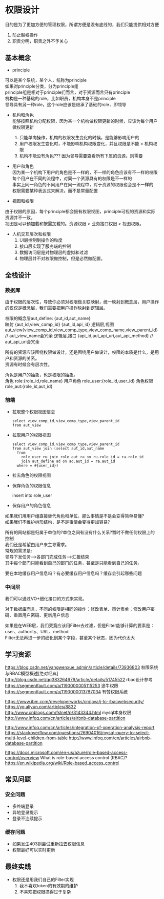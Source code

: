# 权限设计

目的是为了更加方便的管理权限，所谓方便是没有底线的，我们只能提供相对方便

1. 防止越权操作  
2. 职责分明，职责之外不予关心  

## 基本概念

- principle  

可以是某个系统，某个人，统称为principle  
如果对principle分类，分为principle组  
principle组是相对于principle们而言，对于资源而言只有principle  
机构是一种基础的role，比如职员，机构本身不是principle  
领导具有另一种role，这个role应该是继承了基础的role，即领导  

- 机构和角色  
  能够按照机构分配权限，因为某一个机构做权限更新的时候，应该为每个用户做权限更新  
  1. 只能单向操作，机构的权限发生变化的时候，是能够影响用户的  
  2. 用户权限发生变化时，不能影响机构权限变化，并且权限是不能 < 机构权限  
  3. 机构不能没有角色??? 因为领导需要查看所有下属的资源，则需要  

- 用户和角色  
  因为某一个机构下用户的角色是不一样的，不一样的角色应该有不一样的权限  
  每个用户在不同的流程中，对同一个资源具有的权限是不一样的  
  事实上同一角色的不同用户在同一流程中，对于资源的权限也会是不一样的  
  权限需要某种表达式来解决，而不是常量配置  

- 视图和权限  

由于权限的原因，每个principle都会拥有权限视图，principle可视的资源和实际资源并不一致。  
视图是可以预加载和按需加载的。资源权限 > 业务接口权限 > 视图权限。  

- 人机交互层次和权限  
  1. UI层控制到操作的粒度
  2. 接口层实现了服务端的控制
  3. 数据访问层是对物理层的虚拟和过滤
  4. 物理层并不对权限做控制，但是必然做配置。

## 全栈设计

### 数据库

由于权限的层次性，导致你必须对权限做关联映射，统一映射到概念层，用户操作的仅仅是概念层，我们需要把用户操作映射到逻辑层。  

权限的概念层aut_define: {aut_id,aut_name}  
映射 {aut_id,view_comp_id} {aut_id,api_id}
逻辑层,视图 aut_view{view_comp_id,view_comp_type,view_comp_name,view_parent_id}  // aut_view_name会冗余
逻辑层,接口 {api_id,aut_api_uri,aut_api_method} // aut_api_uri会冗余

所有的资源应该围绕权限做设计，还是围绕用户做设计，权限的本质是什么，是用户和资源的关系。  
资源有时候会有层次性。  

角色是用户的抽象，也是权限的抽象。  
角色 role:{role_id,role_name}
用户角色 role_user:{role_id,user_id}
角色权限 role_aut:{role_id,aut_id}

### 前端  

- 拉取整个权限视图信息

  ```{}
  select view_comp_id,view_comp_type,view_parent_id
  from aut_view
  ```

- 拉取用户的权限视图

  ```{}
  select view_comp_id,view_comp_type,view_parent_id
  from aut_view join (select aut_id,aut_name
    from
      role_user ru join role_aut ra on ru.role_id = ra.role_id
      join aut_define ad on ad.aut_id = ra.aut_id
    where = #{user_id})
  ```

- 拉去角色的权限视图

- 保存角色的权限信息

  insert into role_user

- 保存用户的角色信息

如果我们用用户组直接替代角色和单位，那么事情是不是会变得简单易懂?  
如果我们不维护树形结构，是不是事情会变得更加容易?  

所有的网站都是归属于单位的?单位之间有没有什么关系?暂时不做任何权限上的控制  
我们还是希望由用户来主导需求。  
常规的需求是:  
领导下发任务-->各部门完成任务-->汇报结束  
其中每个部门只能看到自己的部门的任务，甚至是只能看到自己的任务。  

要在本地缓存用户信息吗？有必要缓存用户信息吗？缓存会引起哪些问题

### 中间层

我们可以通过VO+细化接口的方式来实现。

对于数据库而言，不同的权限是相同的操作：修改表单、审计表单；修改用户密码、重置用户密码、更新用户信息  

如果是在WEB层，我们究竟应该用Filter去过滤，但是Filter能够计算的要素是：user、authority、URL、method  
Filter无法再进一步的细化到某个字段，甚至某个状态，因为代价太大  

## 学习资源  

https://blog.csdn.net/yangwenxue_admin/article/details/73936803  权限系统与RBAC模型概述[绝对经典]  
http://blog.csdn.net/qq383264679/article/details/51745522 rbac设计参考  
https://segmentfault.com/a/1190000005115253 途牛权限  
https://segmentfault.com/a/1190000013787034 有赞权限系统

https://www.ibm.com/developerworks/cn/java/j-lo-rbacwebsecurity/   
https://yq.aliyun.com/articles/8832  
http://www.cnblogs.com/fslnet/p/3143344.html mysql本身权限  
http://www.infoq.com/cn/articles/airbnb-database-partition  

http://www.infoq.com/cn/articles/integration-of-operation-analysis-report  
https://stackoverflow.com/questions/26904016/mysql-query-to-select-multi-level-children-from-table 
http://www.infoq.com/cn/articles/airbnb-database-partition

https://docs.microsoft.com/en-us/azure/role-based-access-control/overview  What is role-based access control (RBAC)?  
https://en.wikipedia.org/wiki/Role-based_access_control 

## 常见问题

### 安全问题

- 多终端登录  
- 异地登录提示  
- 登录不连续提示  

### 缓存问题

- 如果发生403则尝试重新拉去权限信息
- 权限最好可以实时更新

## 最终实践

- 权限还是用我们自己的Filter实现
   1. 我不喜欢token的有效期的维护
   2. 不喜欢把权限搞得过于复杂

